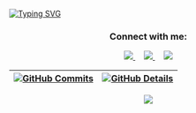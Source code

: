 [![Typing SVG](https://readme-typing-svg.herokuapp.com/?color=ffffff&size=35&center=true&vCenter=true&width=1000&lines=Hello,+my+name+is+Breno+Silva;Future+Bachelor's+Degree+in+Information+Systems;Be+Welcome!+;%29)](https://git.io/typing-svg)
 
 <div align="center">
<!--   <img height="380em" src="https://user-images.githubusercontent.com/70382532/138322189-2db8df52-9dcb-40a0-88a8-c365466bd33d.gif"/> -->
<h3 align="center">
  Connect with me:
</h3>

<div align="center">
<p>
 <a href="https://www.instagram.com/brenocvs/" target="_blank">
    <img src="https://skillicons.dev/icons?i=instagram" />
  </a>
  &nbsp;&nbsp;&nbsp;
  <a href="https://www.linkedin.com/in/breno-vialle-b8966234b" target="_blank">
    <img src="https://skillicons.dev/icons?i=linkedin" />
  </a>
  &nbsp;&nbsp;&nbsp;
  <a href="mailto:brenocvsilva14@gmail.com" target="_blank">
    <img src="https://skillicons.dev/icons?i=gmail" />
  </a>
</p>
</div>


  

  
 | [![GitHub Commits](http://github-profile-summary-cards.vercel.app/api/cards/productive-time?username=BrenoCVS&theme=dracula&utcOffset=-3)](https://github.com/vn7n24fzkq/github-profile-summary-cards) | [![GitHub Details](http://github-profile-summary-cards.vercel.app/api/cards/profile-details?username=BrenoCVS&theme=dracula)](https://github.com/vn7n24fzkq/github-profile-summary-cards) |  
 | ----------- | ----------- |


 
  <div align="center" >
<a href="https://skillicons.dev"   >
  <img src="https://skillicons.dev/icons?i=git,vscode,javascript,css,html,github,linux,postman,bootstrap,mysql,postgres,php,java,cpp,python" />
</a>
  <br />

  </div>

 
##
 






 
  
  

  



